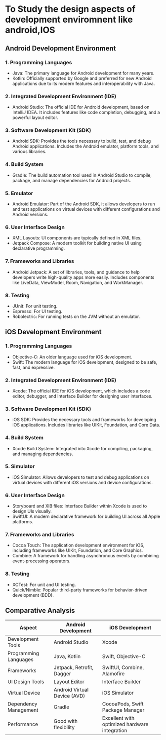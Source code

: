 # To Study the design aspects of development enviromnent like android,IOS 

## Android Development Environment

### 1. Programming Languages
  - Java: The primary language for Android development for many years.
  - Kotlin: Officially supported by Google and preferred for new Android applications due to its modern features and interoperability with Java.
### 2. Integrated Development Environment (IDE)
  - Android Studio: The official IDE for Android development, based on IntelliJ IDEA. It includes features like code completion, debugging, and a powerful layout editor.
### 3. Software Development Kit (SDK)
  - Android SDK: Provides the tools necessary to build, test, and debug Android applications. Includes the Android emulator, platform tools, and various libraries.
### 4. Build System
  - Gradle: The build automation tool used in Android Studio to compile, package, and manage dependencies for Android projects.
### 5. Emulator
  - Android Emulator: Part of the Android SDK, it allows developers to run and test applications on virtual devices with different configurations and Android versions.
### 6. User Interface Design
  - XML Layouts: UI components are typically defined in XML files.
  - Jetpack Compose: A modern toolkit for building native UI using declarative programming.
### 7. Frameworks and Libraries
  - Android Jetpack: A set of libraries, tools, and guidance to help developers write high-quality apps more easily. Includes components like LiveData, ViewModel, Room, Navigation, and WorkManager.
### 8. Testing
  - JUnit: For unit testing.
  - Espresso: For UI testing.
  - Robolectric: For running tests on the JVM without an emulator.
  
## iOS Development Environment

### 1. Programming Languages
  - Objective-C: An older language used for iOS development.
  - Swift: The modern language for iOS development, designed to be safe, fast, and expressive.
### 2. Integrated Development Environment (IDE)
  - Xcode: The official IDE for iOS development, which includes a code editor, debugger, and Interface Builder for designing user interfaces.
### 3. Software Development Kit (SDK)
  - iOS SDK: Provides the necessary tools and frameworks for developing iOS applications. Includes libraries like UIKit, Foundation, and Core Data.
### 4. Build System
  - Xcode Build System: Integrated into Xcode for compiling, packaging, and managing dependencies.
### 5. Simulator
  - iOS Simulator: Allows developers to test and debug applications on virtual devices with different iOS versions and device configurations.
### 6. User Interface Design
  - Storyboard and XIB files: Interface Builder within Xcode is used to design UIs visually.
  - SwiftUI: A modern declarative framework for building UI across all Apple platforms.
### 7. Frameworks and Libraries
  - Cocoa Touch: The application development environment for iOS, including frameworks like UIKit, Foundation, and Core Graphics.
  - Combine: A framework for handling asynchronous events by combining event-processing operators.
### 8. Testing
  - XCTest: For unit and UI testing.
  - Quick/Nimble: Popular third-party frameworks for behavior-driven development (BDD).


## Comparative Analysis

| Aspect                 | Android Development                               | iOS Development                                    |
|------------------------|---------------------------------------------------|---------------------------------------------------|
| Development Tools  | Android Studio                                    | Xcode                                             |
| Programming Languages | Java, Kotlin                                   | Swift, Objective-C                                |
| Frameworks         | Jetpack, Retrofit, Dagger                         | SwiftUI, Combine, Alamofire                       |
| UI Design Tools    | Layout Editor                                     | Interface Builder                                 |
| Virtual Device     | Android Virtual Device (AVD)                      | iOS Simulator                                     |
| Dependency Management | Gradle                                         | CocoaPods, Swift Package Manager                  |
| Performance        | Good with flexibility                             | Excellent with optimized hardware integration     |
